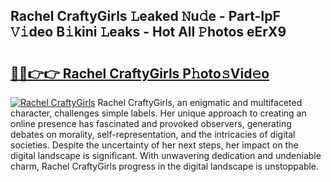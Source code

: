 ## Rachel CraftyGirls 𝙻eaked 𝙽u𝚍e - Part-IpF 𝚅𝚒deo B𝚒kini 𝙻eaks - Hot All 𝙿hotos eErX9

# <h2><a href="http://ld2x7kz.urlbe.top/?page=Rachel+CraftyGirls">🔗🔗👉👉 Rachel CraftyGirls P𝚑oto𝚜Vid𝚎o</a></h2>

[![Rachel CraftyGirls](https://i.imgur.com/eBuTRDB.gif)](http://ld2x7kz.urlbe.top/?page=Rachel+CraftyGirls)
Rachel CraftyGirls, an enigmatic and multifaceted character, challenges simple labels. Her unique approach to creating an online presence has fascinated and provoked observers, generating debates on morality, self-representation, and the intricacies of digital societies. Despite the uncertainty of her next steps, her impact on the digital landscape is significant. With unwavering dedication and undeniable charm, Rachel CraftyGirls progress in the digital landscape is unstoppable.
